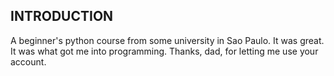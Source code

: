 INTRODUCTION
------------

A beginner's python course from some university in Sao Paulo. It was great. It was what got me into programming. Thanks, dad, for letting me use your account.
